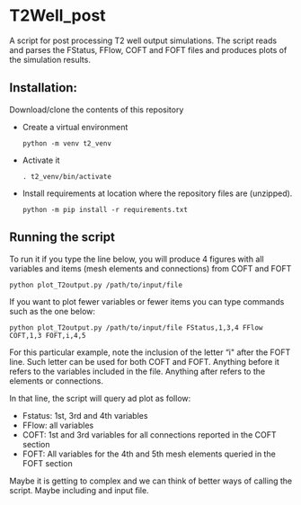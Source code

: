 # T2Well_post
A script for post processing T2 well output simulations.
The script reads and parses the FStatus, FFlow, COFT and FOFT files and produces plots of the simulation results.

## Installation:

Download/clone the contents of this repository

- Create a virtual environment
  ```shell
  python -m venv t2_venv
  ```
- Activate it
  ```shell
  . t2_venv/bin/activate
  ```
- Install requirements at location where the repository files are (unzipped).
  ```shell
  python -m pip install -r requirements.txt
  ```

## Running the script

To run it if you type the line below, you will produce 4 figures with all variables and items (mesh elements and connections) from COFT and FOFT

```shell
python plot_T2output.py /path/to/input/file
```

If you want to plot fewer variables or fewer items you can type commands such as the one below:
```shell
python plot_T2output.py /path/to/input/file FStatus,1,3,4 FFlow COFT,1,3 FOFT,i,4,5
```

For this particular example, note the inclusion of the letter “i" after the FOFT line. Such letter can be used for both COFT and FOFT. Anything before it refers to the variables included in the file. Anything after refers to the elements or connections.

In that line, the script will query ad plot as follow:
- Fstatus: 1st, 3rd and 4th variables
- FFlow: all variables
- COFT: 1st and 3rd variables for all connections reported in the COFT section
- FOFT: All variables for the 4th and 5th  mesh elements queried in the FOFT section

Maybe it is getting to complex and we can think of better ways of calling the script. Maybe including and input file.


